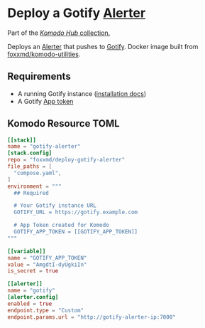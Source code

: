 # Deploy a Gotify [Alerter](https://komo.do/docs/resources#alerter)

Part of the [*Komodo Hub* collection.](https://github.com/komodo-hub/komodo-hub)

Deploys an [Alerter](https://komo.do/docs/resources#alerter) that pushes to [Gotify](https://gotify.net/). Docker image built from [foxxmd/komodo-utilities](https://github.com/FoxxMD/komodo-utilities).

## Requirements

* A running Gotify instance ([installation docs](https://gotify.net/docs/install))
* A Gotify [App token](https://gotify.net/docs/pushmsg)

## Komodo Resource TOML

```toml
[[stack]]
name = "gotify-alerter"
[stack.config]
repo = "foxxmd/deploy-gotify-alerter"
file_paths = [
  "compose.yaml",
]
environment = """
  ## Required

  # Your Gotify instance URL
  GOTIFY_URL = https://gotify.example.com

  # App Token created for Komodo
  GOTIFY_APP_TOKEN = [[GOTIFY_APP_TOKEN]]
"""

[[variable]]
name = "GOTIFY_APP_TOKEN"
value = "AmgdtI-dyUgkiIn"
is_secret = true

[[alerter]]
name = "gotify"
[alerter.config]
enabled = true
endpoint.type = "Custom"
endpoint.params.url = "http://gotify-alerter-ip:7000"
```